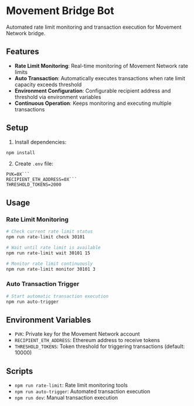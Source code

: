 # Movement Bridge Bot

Automated rate limit monitoring and transaction execution for Movement Network bridge.

## Features

- **Rate Limit Monitoring**: Real-time monitoring of Movement Network rate limits
- **Auto Transaction**: Automatically executes transactions when rate limit capacity exceeds threshold
- **Environment Configuration**: Configurable recipient address and threshold via environment variables
- **Continuous Operation**: Keeps monitoring and executing multiple transactions

## Setup

1. Install dependencies:
```bash
npm install
```

2. Create `.env` file:
```
PVK=0X```
RECIPIENT_ETH_ADDRESS=0X```
THRESHOLD_TOKENS=2000
```

## Usage

### Rate Limit Monitoring
```bash
# Check current rate limit status
npm run rate-limit check 30101

# Wait until rate limit is available
npm run rate-limit wait 30101 15

# Monitor rate limit continuously
npm run rate-limit monitor 30101 3
```

### Auto Transaction Trigger
```bash
# Start automatic transaction execution
npm run auto-trigger
```

## Environment Variables

- `PVK`: Private key for the Movement Network account
- `RECIPIENT_ETH_ADDRESS`: Ethereum address to receive tokens
- `THRESHOLD_TOKENS`: Token threshold for triggering transactions (default: 10000)

## Scripts

- `npm run rate-limit`: Rate limit monitoring tools
- `npm run auto-trigger`: Automated transaction execution
- `npm run dev`: Manual transaction execution
